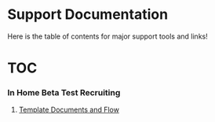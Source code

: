 # Support Documentation

Here is the table of contents for major support tools and links!

# TOC

### In Home Beta Test Recruiting
1. <a href="https://github.com/nosidewen/Field-Testing/blob/master/README.md">Template Documents and Flow
</a>
